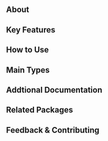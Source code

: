 ## About

<!-- A description of the package and where one can find more documentation -->

## Key Features

<!-- The key features of this package -->

## How to Use

<!-- A compelling example on how to use this package with code, as well as any specific guidelines for when to use the package -->

## Main Types

<!-- The main types provided in this library -->

## Addtional Documentation

<!-- Links to further documentation -->

## Related Packages

<!-- The related packages associated with this package -->

## Feedback & Contributing

<!-- How to provide feedback on this package and contribute to it -->
